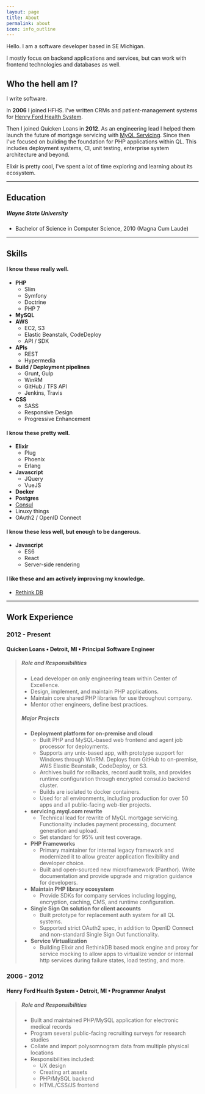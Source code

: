 ```yaml
---
layout: page
title: About
permalink: about
icon: info_outline
---
```


Hello. I am a software developer based in SE Michigan.

I mostly focus on backend applications and services, but can work with frontend technologies and databases as well.

## Who the hell am I?

I write software. 

In **2006** I joined HFHS. I've written CRMs and patient-management systems for [Henry Ford Health System](http://www.henryford.com).

Then I joined Quicken Loans in **2012**. As an engineering lead I helped them launch the future of mortgage servicing with [MyQL Servicing](https://myql.com). Since then I've focused on building the foundation for PHP applications within QL. This includes deployment systems, CI, unit testing, enterprise system architecture and beyond.

Elixir is pretty cool, I've spent a lot of time exploring and learning about its ecosystem.

---

## Education

##### Wayne State University

- Bachelor of Science in Computer Science, 2010 (Magna Cum Laude)

---

## Skills

#### I know these really well.

- **PHP**
    - Slim
    - Symfony
    - Doctrine
    - PHP 7
- **MySQL**
- **AWS**
    - EC2, S3
    - Elastic Beanstalk, CodeDeploy
    - API / SDK
- **APIs**
    - REST
    - Hypermedia
- **Build / Deployment pipelines**
    - Grunt, Gulp
    - WinRM
    - GitHub / TFS API
    - Jenkins, Travis
- **CSS**
    - SASS
    - Responsive Design
    - Progressive Enhancement

#### I know these pretty well.

- **Elixir**
    - Plug
    - Phoenix
    - Erlang
- **Javascript**
    - JQuery
    - VueJS
- **Docker**
- **Postgres**
- [Consul](https://www.consul.io)
- Linuxy things
- OAuth2 / OpenID Connect

#### I know these less well, but enough to be dangerous.

- **Javascript**
    - ES6
    - React
    - Server-side rendering

#### I like these and am actively improving my knowledge.

- [Rethink DB](http://rethinkdb.com)

---

## Work Experience

### 2012 - Present

#### Quicken Loans • Detroit, MI • Principal Software Engineer

> ##### Role and Responsibilities
>
> - Lead developer on only engineering team within Center of Excellence.
> - Design, implement, and maintain PHP applications.
> - Maintain core shared PHP libraries for use throughout company. 
> - Mentor other engineers, define best practices.
> 
> ##### Major Projects
> 
> - **Deployment platform for on-premise and cloud**
>   - Built PHP and MySQL-based web frontend and agent job processor for deployments.
>   - Supports any unix-based app, with prototype support for Windows through WinRM. Deploys from GitHub to on-premise, AWS Elastic Beanstalk, CodeDeploy, or S3.
>   - Archives build for rollbacks, record audit trails, and provides runtime configuration through encrypted consul.io backend cluster.
>   - Builds are isolated to docker containers.
>   - Used for all environments, including production for over 50 apps and all public-facing web-tier projects.
> - **servicing.myql.com rewrite**
>   - Technical lead for rewrite of MyQL mortgage servicing. Functionality includes payment processing, document generation and upload.
>   - Set standard for 95% unit test coverage.
> - **PHP Frameworks**
>   - Primary maintainer for internal legacy framework and modernized it to allow greater application flexibility and developer choice.
>   - Built and open-sourced new microframework (Panthor). Write documentation and provide upgrade and migration guidance for developers.
> - **Maintain PHP library ecosystem**
>   - Provide SDKs for company services including logging, encryption, caching, CMS, and runtime configuration.
> - **Single Sign On solution for client accounts**
>   - Built prototype for replacement auth system for all QL systems.
>   - Supported strict OAuth2 spec, in addition to OpenID Connect and non-standard Single Sign Out functionality.
> - **Service Virtualization**
>   - Building Elixir and RethinkDB based mock engine and proxy for service mocking to allow apps to virtualize vendor or internal http services during failure states, load testing, and more.

### 2006 - 2012

#### Henry Ford Health System • Detroit, MI • Programmer Analyst

> ##### Role and Responsibilities
>
> - Built and maintained PHP/MySQL application for electronic medical records
> - Program several public-facing recruiting surveys for research studies
> - Collate and import polysomnogram data from multiple physical locations 
> - Responsibilities included:
>     - UX design
>     - Creating art assets
>     - PHP/MySQL backend
>     - HTML/CSS/JS frontend
